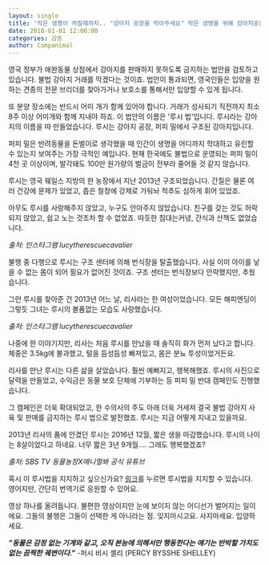 ```yaml
---
layout: single
title: '작은 생명이 꺼질때까지.. "강아지 공장을 막아주세요" 작은 생명을 위해 강아지공장 이제그만'
date: 2018-01-01 12:00:00
categories: 감동
author: Companimal
---
```


영국 정부가 애완동물 상점에서 강아지를 판매하지 못하도록 금지하는 법안을 검토하고 있습니다. 불법 강아지 거래를 막겠다는 것이죠. 법안이 통과되면, 영국인들은 입양을 원하는 견종의 전문 브리더를 찾아가거나 보호소를 통해서만 입양할 수 있게 됩니다.

또 분양 장소에는 반드시 어미 개가 함께 있어야 합니다. 거래가 성사되기 직전까지 최소 8주 이상 어미개와 함께 지내야 하죠. 이 법안의 이름은 '루시 법'입니다. 루시라는 강아지의 이름을 따 만들었습니다. 루시는 강아지 공장, 퍼피 밀에서 구조된 강아지입니다.

퍼피 밀은 반려동물을 돈벌이로 생각했을 때 인간이 생명을 어디까지 학대하고 유린할 수 있는지 보여주는 가장 극적인 예입니다. 현재 한국에도 불법으로 운영되는 퍼피 밀이 4천 곳 이상이며, 발각돼도 100만 원가량의 벌금이 전부라 줄어들 것 같지 않습니다.

루시는 영국 웨일스 지방의 한 농장에서 지난 2013년 구조되었습니다. 간질은 물론 여러 건강에 문제가 있었고, 좁은 철창에 강제로 가둬놔 척추도 심하게 휘어 있었죠.

아무도 루시를 사랑해주지 않았고, 누구도 안아주지 않았습니다. 친구를 갖는 것도 허락되지 않았고, 쉽고 노는 것조차 할 수 없었죠. 따듯한 침대는커녕, 간식과 산책도 없었습니다.

_출처: 인스타그램 lucytherescuecavalier_

불행 중 다행으로 루시는 구조 센터에 의해 번식장을 탈출했습니다. 사실 이미 아이를 낳을 수 없는 몸이 되어 필요가 없어진 것이죠. 구조 센터는 번식장보다 안락했지만, 추웠습니다.

그런 루시를 찾아준 건 2013년 어느 날, 리사라는 한 여성이었습니다. 모든 해피엔딩이 그렇듯 그녀는 루시의 볼품없는 모습도 사랑했습니다.

_출처: 인스타그램 lucytherescuecavalier_

나중에 한 이야기지만, 리사는 처음 루시를 만났을 때 솔직히 화가 먼저 났다고 합니다. 체중은 3.5kg에 불과했고, 털을 듬성듬성 빠져있고, 몸은 분뇨 투성이었거든요.

리사를 만난 루시는 다른 삶을 살았습니다. 훨씬 예뻐지고, 행복해했죠. 루시의 사진으로 달력을 만들었고, 수익금은 동물 보호 단체에 기부하는 등 퍼피 밀 반대 캠페인도 진행했습니다.

그 캠페인은 더욱 확대되었고, 한 수의사의 주도 아래 더욱 거세져 결국 불법 강아지 사육 및 판매를 금지하는 루시 법으로 발전했죠. 루시는 지금 어떻게 지내고 있을까요.

2013년 리사의 품에 안겼던 루시는 2016년 12월, 짧은 생을 마감했습니다. 루시의 나이는 8살이었다고 하네요. 너무 짧은 3년 9개월.... 그래도 행복했겠죠?

_출처: SBS TV 동물농장X애니멀봐 공식 유튜브_

혹시 이 루시법을 지지하고 싶으신가요? [링크](https://petition.parliament.uk/petitions/213451)를 누르면 루시법을 지지할 수 있습니다. 영어지만, 간단히 번역기로 응원할 수 있어요.

영상 하나를 올려둡니다. 불편한 영상이지만 눈에 보이지 않는 어디선가 벌어지는 일이에요. 그들의 불행은 그들이 선택한 게 아니라는 점. 잊지마시고요. 사지마세요. 입양하세요.

**_"동물은 감정 없는 기계와 같고, 오직 본능에 의해서만 행동한다는 얘기는 반박할 가치도 없는 끔찍한 궤변이다."_** -퍼시 비시 셸리 (PERCY BYSSHE SHELLEY)
